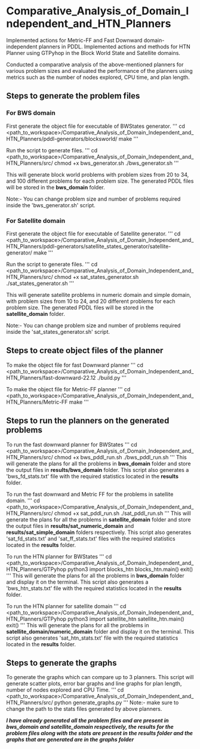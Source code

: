 # Comparative_Analysis_of_Domain_Independent_and_HTN_Planners

Implemented actions for Metric-FF and Fast Downward domain-independent planners in PDDL. Implemented actions and methods for HTN Planner using GTPyhop in the Block World State and Satellite domains.

Conducted a comparative analysis of the above-mentioned planners for various problem sizes and evaluated the performance of the planners using metrics such as the number of nodes explored, CPU time, and plan length.


## Steps to generate the problem files

### For BWS domain
First generate the object file for executable of BWStates generator.
'''
cd <path_to_workspace>/Comparative_Analysis_of_Domain_Independent_and_HTN_Planners/pddl-generators/blocksworld/
make
'''

Run the script to generate files.
'''
cd <path_to_workspace>/Comparative_Analysis_of_Domain_Independent_and_HTN_Planners/src/
chmod +x bws_generator.sh
./bws_generator.sh
'''

This will generate block world problems with problem sizes from 20 to 34, and 100 different problems for each problem size. The generated PDDL files will be stored in the **bws_domain** folder.


Note:- You can change problem size and number of problems required inside the 'bws_generator.sh' script.

### For Satellite domain
First generate the object file for executable of Satellite generator.
'''
cd <path_to_workspace>/Comparative_Analysis_of_Domain_Independent_and_HTN_Planners/pddl-generators/satellite_states_generator/satellite-generator/
make
'''

Run the script to generate files.
'''
cd <path_to_workspace>/Comparative_Analysis_of_Domain_Independent_and_HTN_Planners/src/
chmod +x sat_states_generator.sh
./sat_states_generator.sh
'''

This will generate satellite problems in numeric domain and simple domain, with problem sizes from 10 to 24, and 20 different problems for each problem size. The generated PDDL files will be stored in the **satellite_domain** folder.


Note:- You can change problem size and number of problems required inside the 'sat_states_generator.sh' script.

## Steps to create object files of the planner
To make the object file for fast Downward planner
'''
cd <path_to_workspace>/Comparative_Analysis_of_Domain_Independent_and_HTN_Planners/fast-downward-22.12
./build.py
'''


To make the object file for Metric-FF planner
'''
cd <path_to_workspace>/Comparative_Analysis_of_Domain_Independent_and_HTN_Planners/Metric-FF
make
'''

## Steps to run the planners on the generated problems
To run the fast downward planner for BWStates
'''
cd <path_to_workspace>/Comparative_Analysis_of_Domain_Independent_and_HTN_Planners/src/
chmod +x bws_pddl_run.sh
./bws_pddl_run.sh
'''
This will generate the plans for all the problems in **bws_domain** folder and store the output files in **results/bws_domain** folder. This script also generates a 'bws_fd_stats.txt' file with the required statistics located in the **results** folder.


To run the fast downward and Metric FF for the problems in satellite domain.
'''
cd <path_to_workspace>/Comparative_Analysis_of_Domain_Independent_and_HTN_Planners/src/
chmod +x sat_pddl_run.sh
./sat_pddl_run.sh
'''
This will generate the plans for all the problems in **satellite_domain** folder and store the output files in **results/sat_numeric_domain** and **results/sat_simple_domain** folders respectively. This script also generates 'sat_fd_stats.txt' and 'sat_ff_stats.txt' files with the required statistics located in the **results** folder.


To run the HTN planner for BWStates
'''
cd <path_to_workspace>/Comparative_Analysis_of_Domain_Independent_and_HTN_Planners/GTPyhop
python3
import blocks_htn
blocks_htn.main()
exit()
'''
This will generate the plans for all the problems in **bws_domain** folder and display it on the terminal. This script also generates a 'bws_htn_stats.txt' file with the required statistics located in the **results** folder.


To run the HTN planner for satellite domain
'''
cd <path_to_workspace>/Comparative_Analysis_of_Domain_Independent_and_HTN_Planners/GTPyhop
python3
import satellite_htn
satellite_htn.main()
exit()
'''
This will generate the plans for all the problems in **satellite_domain/numeric_domain** folder and display it on the terminal. This script also generates 'sat_htn_stats.txt' file with the required statistics located in the **results** folder.


## Steps to generate the graphs
To generate the graphs which can compare up to 3 planners. This script will generate scatter plots, error bar graphs and line graphs for plan length, number of nodes explored and CPU Time.
'''
cd <path_to_workspace>/Comparative_Analysis_of_Domain_Independent_and_HTN_Planners/src/
python generate_graphs.py
'''
Note:- make sure to change the path to the stats files generated by above planners.


***I have already generated all the problem files and are present in **bws_domain** and **satellite_domain** respectively, the results for the problem files along with the stats are present in the **results** folder and the graphs that are generated are in the **graphs** folder*** 
